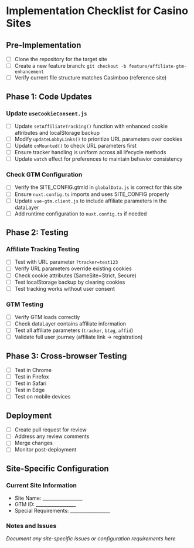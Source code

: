 # Implementation Checklist for Casino Sites

## Pre-Implementation
- [ ] Clone the repository for the target site
- [ ] Create a new feature branch: `git checkout -b feature/affiliate-gtm-enhancement`
- [ ] Verify current file structure matches Casimboo (reference site)

## Phase 1: Code Updates

### Update `useCookieConsent.js`
- [ ] Update `setAffiliateTracking()` function with enhanced cookie attributes and localStorage backup
- [ ] Modify `updateLobbyLinks()` to prioritize URL parameters over cookies
- [ ] Update `onMounted()` to check URL parameters first
- [ ] Ensure tracker handling is uniform across all lifecycle methods
- [ ] Update `watch` effect for preferences to maintain behavior consistency

### Check GTM Configuration 
- [ ] Verify the SITE_CONFIG.gtmId in `globalData.js` is correct for this site
- [ ] Ensure `nuxt.config.ts` imports and uses SITE_CONFIG properly
- [ ] Update `vue-gtm.client.js` to include affiliate parameters in the dataLayer
- [ ] Add runtime configuration to `nuxt.config.ts` if needed

## Phase 2: Testing

### Affiliate Tracking Testing
- [ ] Test with URL parameter `?tracker=test123`
- [ ] Verify URL parameters override existing cookies
- [ ] Check cookie attributes (SameSite=Strict, Secure)
- [ ] Test localStorage backup by clearing cookies
- [ ] Test tracking works without user consent

### GTM Testing
- [ ] Verify GTM loads correctly
- [ ] Check dataLayer contains affiliate information
- [ ] Test all affiliate parameters (`tracker`, `btag`, `affid`)
- [ ] Validate full user journey (affiliate link → registration)

## Phase 3: Cross-browser Testing
- [ ] Test in Chrome
- [ ] Test in Firefox
- [ ] Test in Safari
- [ ] Test in Edge
- [ ] Test on mobile devices

## Deployment
- [ ] Create pull request for review
- [ ] Address any review comments
- [ ] Merge changes
- [ ] Monitor post-deployment

## Site-Specific Configuration

### Current Site Information
- Site Name: _________________
- GTM ID: _________________
- Special Requirements: _________________

### Notes and Issues
_Document any site-specific issues or configuration requirements here_ 